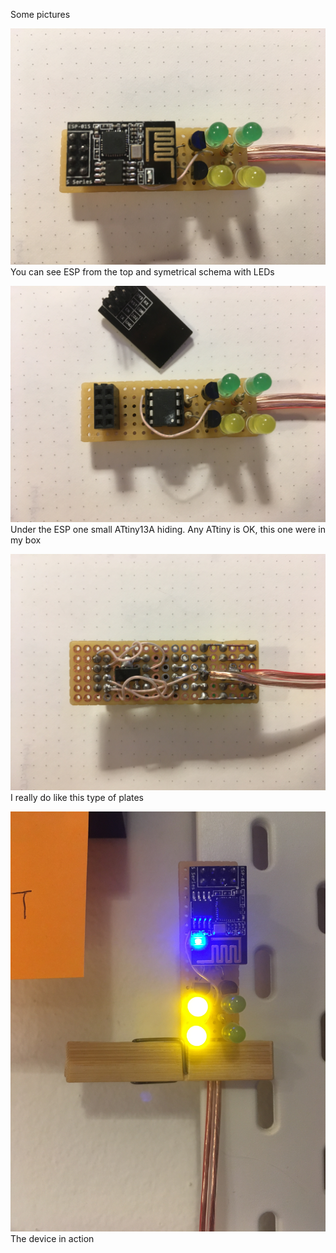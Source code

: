 Some pictures

![Top view](https://raw.githubusercontent.com/katurov/onair-room-light/main/images/IMG_3253.jpeg)
You can see ESP from the top and symetrical schema with LEDs

![Top view with removed ESP](https://raw.githubusercontent.com/katurov/onair-room-light/main/images/IMG_3254.jpeg)
Under the ESP one small ATtiny13A hiding. Any ATtiny is OK, this one were in my box

![Bottom view](https://raw.githubusercontent.com/katurov/onair-room-light/main/images/IMG_3255.jpeg)
I really do like this type of plates

![In action](https://raw.githubusercontent.com/katurov/onair-room-light/main/images/IMG_3256.jpeg)
The device in action
